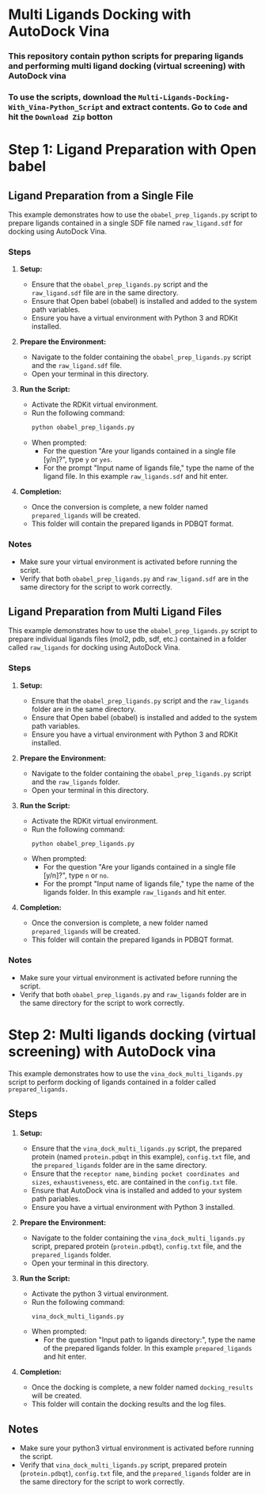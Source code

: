 # Multi Ligands Docking with AutoDock Vina
### This repository contain python scripts for preparing ligands and performing multi ligand docking (virtual screening) with AutoDock vina

### To use the scripts, download the `Multi-Ligands-Docking-With_Vina-Python_Script` and extract contents. Go to `Code` and hit the `Download Zip` botton

# Step 1: Ligand Preparation with Open babel

## Ligand Preparation from a Single File

This example demonstrates how to use the `obabel_prep_ligands.py` script to prepare ligands contained in a single SDF file named `raw_ligand.sdf` for docking using AutoDock Vina.

### Steps

1. **Setup:**
   - Ensure that the `obabel_prep_ligands.py` script and the `raw_ligand.sdf` file are in the same directory.
   - Ensure that Open babel (obabel) is installed and added to the system path variables.
   - Ensure you have a virtual environment with Python 3 and RDKit installed.

3. **Prepare the Environment:**
   - Navigate to the folder containing the `obabel_prep_ligands.py` script and the `raw_ligand.sdf` file.
   - Open your terminal in this directory.

4. **Run the Script:**
   - Activate the RDKit virtual environment.
   - Run the following command:
     ```bash
     python obabel_prep_ligands.py
     ```
   - When prompted:
     - For the question "Are your ligands contained in a single file [y/n]?", type `y` or `yes`.
     - For the prompt "Input name of ligands file," type the name of the ligand file. In this example `raw_ligands.sdf` and hit enter.

5. **Completion:**
   - Once the conversion is complete, a new folder named `prepared_ligands` will be created.
   - This folder will contain the prepared ligands in PDBQT format.

### Notes
- Make sure your virtual environment is activated before running the script.
- Verify that both `obabel_prep_ligands.py` and `raw_ligand.sdf` are in the same directory for the script to work correctly.

## Ligand Preparation from Multi Ligand Files

This example demonstrates how to use the `obabel_prep_ligands.py` script to prepare individual ligands files (mol2, pdb, sdf, etc.) contained in a folder called `raw_ligands` for docking using AutoDock Vina.

### Steps

1. **Setup:**
   - Ensure that the `obabel_prep_ligands.py` script and the `raw_ligands` folder are in the same directory.
   - Ensure that Open babel (obabel) is installed and added to the system path variables.
   - Ensure you have a virtual environment with Python 3 and RDKit installed.

2. **Prepare the Environment:**
   - Navigate to the folder containing the `obabel_prep_ligands.py` script and the `raw_ligands` folder.
   - Open your terminal in this directory.

3. **Run the Script:**
   - Activate the RDKit virtual environment.
   - Run the following command:
     ```bash
     python obabel_prep_ligands.py
     ```
   - When prompted:
     - For the question "Are your ligands contained in a single file [y/n]?", type `n` or `no`.
     - For the prompt "Input name of ligands file," type the name of the ligands folder. In this example `raw_ligands` and hit enter.

4. **Completion:**
   - Once the conversion is complete, a new folder named `prepared_ligands` will be created.
   - This folder will contain the prepared ligands in PDBQT format.

### Notes
- Make sure your virtual environment is activated before running the script.
- Verify that both `obabel_prep_ligands.py` and `raw_ligands` folder are in the same directory for the script to work correctly.

# Step 2: Multi ligands docking (virtual screening) with AutoDock vina

This example demonstrates how to use the `vina_dock_multi_ligands.py` script to perform docking of ligands contained in a folder called `prepared_ligands.`

## Steps

1. **Setup:**
   - Ensure that the `vina_dock_multi_ligands.py` script, the prepared protein (named `protein.pdbqt` in this example), `config.txt` file, and the `prepared_ligands` folder are in the same directory.
   - Ensure that the `receptor name`, `binding pocket coordinates and sizes`, `exhaustiveness`, etc. are contained in the `config.txt` file.
   - Ensure that AutoDock vina is installed and added to your system path pariables.
   - Ensure you have a virtual environment with Python 3 installed.

2. **Prepare the Environment:**
   - Navigate to the folder containing the `vina_dock_multi_ligands.py` script, prepared protein (`protein.pdbqt`), `config.txt` file, and the `prepared_ligands` folder.
   - Open your terminal in this directory.

3. **Run the Script:**
   - Activate the python 3 virtual environment.
   - Run the following command:
     ```bash
     vina_dock_multi_ligands.py
     ```
   - When prompted:
     - For the question "Input path to ligands directory:", type the name of the prepared ligands folder. In this example `prepared_ligands` and hit enter.

4. **Completion:**
   - Once the docking is complete, a new folder named `docking_results` will be created.
   - This folder will contain the docking results and the log files.

## Notes
- Make sure your python3 virtual environment is activated before running the script.
- Verify that `vina_dock_multi_ligands.py` script, prepared protein (`protein.pdbqt`), `config.txt` file, and the `prepared_ligands` folder are in the same directory for the script to work correctly.

